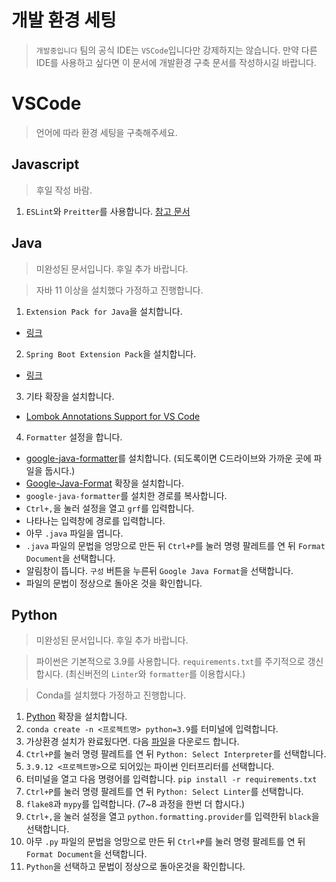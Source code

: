 # 개발 환경 세팅

> `개발중입니다` 팀의 공식 IDE는 `VSCode`입니다만 강제하지는 않습니다. 
> 만약 다른 IDE를 사용하고 싶다면 이 문서에 개발환경 구축 문서를 작성하시길 바랍니다.

# VSCode

> 언어에 따라 환경 세팅을 구축해주세요.

## Javascript

> 후일 작성 바람.

1. `ESLint`와 `Preitter`를 사용합니다. [참고 문서](https://veggie-garden.tistory.com/13)

## Java

> 미완성된 문서입니다. 후일 추가 바랍니다.

> 자바 11 이상을 설치했다 가정하고 진행합니다.

1. `Extension Pack for Java`을 설치합니다.
  - [링크](https://marketplace.visualstudio.com/items?itemName=vscjava.vscode-java-pack)
2. `Spring Boot Extension Pack`을 설치합니다.
  - [링크](https://marketplace.visualstudio.com/items?itemName=Pivotal.vscode-boot-dev-pack)
3. 기타 확장을 설치합니다.
  - [Lombok Annotations Support for VS Code](https://marketplace.visualstudio.com/items?itemName=vscjava.vscode-lombok)
4. `Formatter` 설정을 합니다.
  - [google-java-formatter](https://github.com/google/google-java-format/releases/download/v1.15.0/google-java-format-1.15.0-all-deps.jar)를 설치합니다. (되도록이면 C드라이브와 가까운 곳에 파일을 둡시다.)
  - [Google-Java-Format](https://marketplace.visualstudio.com/items?itemName=mngrm3a.vscode-google-java-formatter) 확장을 설치합니다.
  - `google-java-formatter`를 설치한 경로를 복사합니다.
  - `Ctrl+,`을 눌러 설정을 열고 `grf`를 입력합니다.
  - 나타나는 입력창에 경로를 입력합니다.
  - 아무 `.java` 파일을 엽니다.
  - `.java` 파일의 문법을 엉망으로 만든 뒤 `Ctrl+P`를 눌러 명령 팔레트를 연 뒤 `Format Document`을 선택합니다.
  - 알림창이 뜹니다. `구성` 버튼을 누른뒤 `Google Java Format`을 선택합니다.
  - 파일의 문법이 정상으로 돌아온 것을 확인합니다.

## Python

> 미완성된 문서입니다. 후일 추가 바랍니다.

> 파이썬은 기본적으로 3.9를 사용합니다. `requirements.txt`를 주기적으로 갱신합시다. (최신버전의 `Linter`와 `formatter`를 이용합시다.)

> Conda를 설치했다 가정하고 진행합니다.

1. [Python](https://marketplace.visualstudio.com/items?itemName=ms-python.python) 확장을 설치합니다.
2. `conda create -n <프로젝트명> python=3.9`를 터미널에 입력합니다.
3. 가상환경 설치가 완료됬다면. 다음 [파일](env\requirements.txt)을 다운로드 합니다.
4. `Ctrl+P`를 눌러 명령 팔레트를 연 뒤 `Python: Select Interpreter`를 선택합니다.
5. `3.9.12 <프로젝트명>`으로 되어있는 파이썬 인터프리터를 선택합니다.
6. 터미널을 열고 다음 명령어를 입력합니다. `pip install -r requirements.txt`
7. `Ctrl+P`를 눌러 명령 팔레트를 연 뒤 `Python: Select Linter`를 선택합니다.
8. `flake8`과 `mypy`를 입력합니다. (7~8 과정을 한번 더 합시다.)
9. `Ctrl+,`을 눌러 설정을 열고 `python.formatting.provider`를 입력한뒤 `black`을 선택합니다.
10. 아무 `.py` 파일의 문법을 엉망으로 만든 뒤 `Ctrl+P`를 눌러 명령 팔레트를 연 뒤 `Format Document`을 선택합니다.
11. `Python`을 선택하고 문법이 정상으로 돌아온것을 확인합니다.